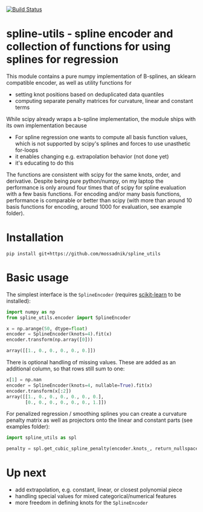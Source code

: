 [![Build Status](https://travis-ci.org/mossadnik/spline_utils.svg?branch=master)](https://travis-ci.org/mossadnik/spline_utils)

# spline-utils - spline encoder and collection of functions for using splines for regression

This module contains a pure numpy implementation of B-splines, an sklearn compatible encoder, as well as utility functions for

 * setting knot positions based on deduplicated data quantiles
 * computing separate penalty matrices for curvature, linear and constant terms

While scipy already wraps a b-spline implementation, the module ships with its own implementation because

 * For spline regression one wants to compute all basis function values, which is not supported by scipy's splines and forces to use unasthetic for-loops
 * it enables changing e.g. extrapolation behavior (not done yet)
 * it's educating to do this

 The functions are consistent with scipy for the same knots, order, and derivative. Despite being pure python/numpy, on my laptop the performance is only around four times that of scipy for spline evaluation with a few basis functions. For encoding and/or many basis functions, performance is comparable or better than scipy (with more than around 10 basis functions for encoding, around 1000 for evaluation, see example folder).

# Installation

```
pip install git+https://github.com/mossadnik/spline_utils
```

# Basic usage

The simplest interface is the `SplineEncoder` (requires [scikit-learn](https://scikit-learn.org) to be installed):

```python
import numpy as np
from spline_utils.encoder import SplineEncoder

x = np.arange(50, dtype=float)
encoder = SplineEncoder(knots=4).fit(x)
encoder.transform(np.array([0]))

array([[1., 0., 0., 0., 0., 0.]])
```

There is optional handling of missing values. These are added as an additional column, so that rows still sum to one:

```python
x[1] = np.nan
encoder = SplineEncoder(knots=4, nullable=True).fit(x)
encoder.transform(x[:2])
array([[1., 0., 0., 0., 0., 0., 0.],
       [0., 0., 0., 0., 0., 0., 1.]])
```

For penalized regression / smoothing splines you can create a curvature penalty matrix as well as projectors onto the linear and constant parts (see examples folder):

```python
import spline_utils as spl

penalty = spl.get_cubic_spline_penalty(encoder.knots_, return_nullspace=False)
```

# Up next

 * add extrapolation, e.g. constant, linear, or closest polynomial piece
 * handling special values for mixed categorical/numerical features
 * more freedom in defining knots for the `SplineEncoder` 

